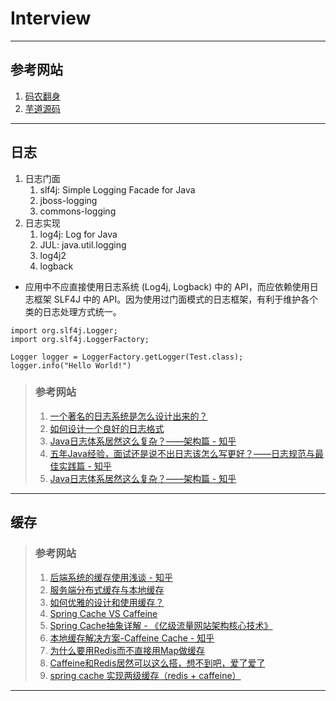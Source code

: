 # Interview

---
## 参考网站
1. [码农翻身](https://blog.csdn.net/coderising/article/details/100021588)
2. [芋道源码](https://www.zhihu.com/people/yunaiv)

---
## 日志
1. 日志门面
    1. slf4j: Simple Logging Facade for Java
    2. jboss-logging
    3. commons-logging
2. 日志实现
    1. log4j: Log for Java
    2. JUL: java.util.logging
    3. log4j2
    4. logback
- 应用中不应直接使用日志系统 (Log4j, Logback) 中的 API，而应依赖使用日志框架 SLF4J 中的 API。因为使用过门面模式的日志框架，有利于维护各个类的日志处理方式统一。
```
import org.slf4j.Logger;
import org.slf4j.LoggerFactory;

Logger logger = LoggerFactory.getLogger(Test.class);
logger.info("Hello World!")
```
>### 参考网站
>1. [一个著名的日志系统是怎么设计出来的？](~~https://mp.weixin.qq.com/s?__biz=MzAxOTc0NzExNg==&mid=2665513967&idx=1&sn=5586ce841a7e8b39adc2569f0eb5bb45~~)
>2. [如何设计一个良好的日志格式](https://www.bilibili.com/video/BV1Kk4y1U7ep/)
>3. [Java日志体系居然这么复杂？——架构篇 - 知乎](https://zhuanlan.zhihu.com/p/101104008)
>4. [五年Java经验，面试还是说不出日志该怎么写更好？——日志规范与最佳实践篇 - 知乎](https://zhuanlan.zhihu.com/p/101597639)
>5. [Java日志体系居然这么复杂？——架构篇 - 知乎](https://zhuanlan.zhihu.com/p/101104008)
---
## 缓存
>### 参考网站
>1. [后端系统的缓存使用浅谈 - 知乎](https://zhuanlan.zhihu.com/p/32434005)
>2. [服务端分布式缓存与本地缓存](https://blog.csdn.net/haoxinqing9698/article/details/102465975)
>3. [如何优雅的设计和使用缓存？](https://juejin.cn/post/6844903665845665805)
>4. [Spring Cache VS Caffeine](https://www.cnblogs.com/Sinte-Beuve/p/12009885.html)
>5. [Spring Cache抽象详解 - 《亿级流量网站架构核心技术》](https://www.iteye.com/blog/jinnianshilongnian-2001040)
>6. [本地缓存解决方案-Caffeine Cache - 知乎](https://zhuanlan.zhihu.com/p/158424114)
>7. [为什么要用Redis而不直接用Map做缓存](https://www.cnblogs.com/treasury/p/13022344.html)
>8. [Caffeine和Redis居然可以这么搭，想不到吧，爱了爱了](https://mp.weixin.qq.com/s?__biz=Mzg5MjQ5MzY2Mg==&mid=2247484393&idx=1&sn=19f40ed53f7c57805594887ccd88676e)
>9. [spring cache 实现两级缓存（redis + caffeine）](https://my.oschina.net/dengfuwei/blog/1616221?p=1)
---